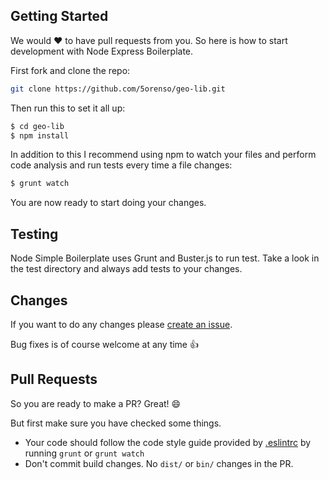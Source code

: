 Getting Started
----
We would :heart: to have pull requests from you. So here is how to start development with Node Express Boilerplate.

First fork and clone the repo:
````bash
git clone https://github.com/5orenso/geo-lib.git
````

Then run this to set it all up:
```bash
$ cd geo-lib
$ npm install
```

In addition to this I recommend using npm to watch your files and perform code analysis and run tests every time a
file changes:
```bash
$ grunt watch
```

You are now ready to start doing your changes.


Testing
----
Node Simple Boilerplate uses Grunt and Buster.js to run test. Take a look in the test directory and always add tests
to your changes.


Changes
----
If you want to do any changes please [create an issue](https://github.com/5orenso/geo-lib/issues/new).

Bug fixes is of course welcome at any time :+1:


Pull Requests
----
So you are ready to make a PR? Great! :smile:

But first make sure you have checked some things.

* Your code should follow the code style guide provided by [.eslintrc](https://github.com/5orenso/geo-lib/blob/master/.eslintrc.json) by running ``grunt`` or ``grunt watch``
* Don't commit build changes. No `dist/` or `bin/` changes in the PR.
